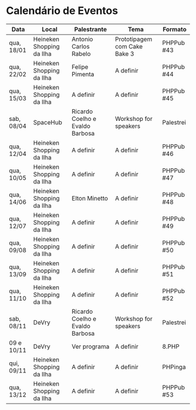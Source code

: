 Calendário de Eventos
=====================

| Data       | Local                     | Palestrante                     | Tema                         | Formato    |
|------------|---------------------------|---------------------------------|------------------------------|------------|
| qua, 18/01 | Heineken Shopping da Ilha | Antonio Carlos Rabelo           | Prototipagem com Cake Bake 3 | PHPPub #43 |
| qua, 22/02 | Heineken Shopping da Ilha | Felipe Pimenta                  | A definir                    | PHPPub #44 |
| qua, 15/03 | Heineken Shopping da Ilha | A definir                       | A definir                    | PHPPub #45 |
| sab, 08/04 | SpaceHub                  | Ricardo Coelho e Evaldo Barbosa | Workshop for speakers        | Palestrei  |
| qua, 12/04 | Heineken Shopping da Ilha | A definir                       | A definir                    | PHPPub #46 |
| qua, 10/05 | Heineken Shopping da Ilha | A definir                       | A definir                    | PHPPub #47 |
| qua, 14/06 | Heineken Shopping da Ilha | Elton Minetto                   | A definir                    | PHPPub #48 |
| qua, 12/07 | Heineken Shopping da Ilha | A definir                       | A definir                    | PHPPub #49 |
| qua, 09/08 | Heineken Shopping da Ilha | A definir                       | A definir                    | PHPPub #50 |
| qua, 13/09 | Heineken Shopping da Ilha | A definir                       | A definir                    | PHPPub #51 |
| qua, 11/10 | Heineken Shopping da Ilha | A definir                       | A definir                    | PHPPub #52 |
| sab, 08/11 | DeVry                     | Ricardo Coelho e Evaldo Barbosa | Workshop for speakers        | Palestrei  |
| 09 e 10/11 | DeVry                     | Ver programa                    | A definir                    | 8.PHP      |
| qui, 09/11 | Heineken Shopping da Ilha | A definir                       | A definir                    | PHPinga    |
| qua, 13/12 | Heineken Shopping da Ilha | A definir                       | A definir                    | PHPPub #53 |

